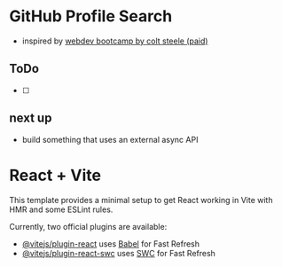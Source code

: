 # GitHub Profile Search
- inspired by [webdev bootcamp by colt steele (paid)](https://www.udemy.com/course/the-web-developer-bootcamp/learn/lecture/37840628#questions)

## ToDo
- [ ] 




## next up
- build something that uses an external async API











# React + Vite

This template provides a minimal setup to get React working in Vite with HMR and some ESLint rules.

Currently, two official plugins are available:

- [@vitejs/plugin-react](https://github.com/vitejs/vite-plugin-react/blob/main/packages/plugin-react/README.md) uses [Babel](https://babeljs.io/) for Fast Refresh
- [@vitejs/plugin-react-swc](https://github.com/vitejs/vite-plugin-react-swc) uses [SWC](https://swc.rs/) for Fast Refresh
